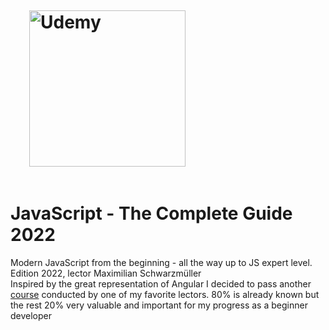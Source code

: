 # <img  src="https://cdn.careers.tufts.edu/wp-content/uploads/sites/100/2021/09/udemy.png" style="width: 250px; padding:30px;" alt="Udemy"></p>   JavaScript - The Complete Guide 2022
Modern JavaScript from the beginning - all the way up to JS expert level. Edition 2022, lector Maximilian Schwarzmüller  
Inspired by the great representation of Angular I decided to pass another [course](https://www.udemy.com/course/javascript-the-complete-guide-2020-beginner-advanced/) conducted by one of my favorite lectors. 80% is already known but the rest 20% very valuable and important for my progress as a beginner developer

